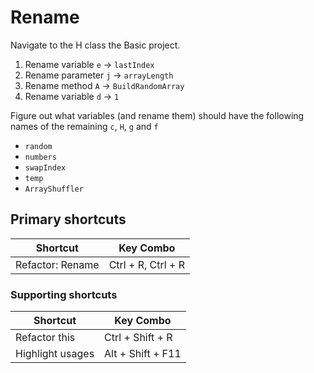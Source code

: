 # Rename

Navigate to the H class the Basic project.

1. Rename variable `e` -> `lastIndex`
2. Rename parameter `j` -> `arrayLength`
3. Rename method `A` -> `BuildRandomArray`
4. Rename variable `d` -> `1`

Figure out what variables (and rename them) should have the following names of the remaining `c`, `H`, `g` and `f`

* `random`
* `numbers`
* `swapIndex`
* `temp`
* `ArrayShuffler`

## Primary shortcuts

Shortcut | Key Combo
--- | ---
Refactor: Rename | Ctrl + R, Ctrl + R

### Supporting shortcuts

Shortcut | Key Combo
--- | ---
Refactor this | Ctrl + Shift + R
Highlight usages | Alt + Shift + F11